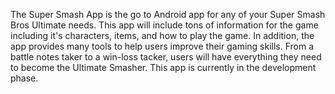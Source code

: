 The Super Smash App is the go to Android app for any of your Super Smash Bros Ultimate needs.
This app will include tons of information for the game including it's characters,
items, and how to play the game.  In addition, the app provides many tools to help
users improve their gaming skills.  From a battle notes taker to a win-loss tacker, 
users will have everything they need to become the Ultimate Smasher.  This app is currently
in the development phase.
